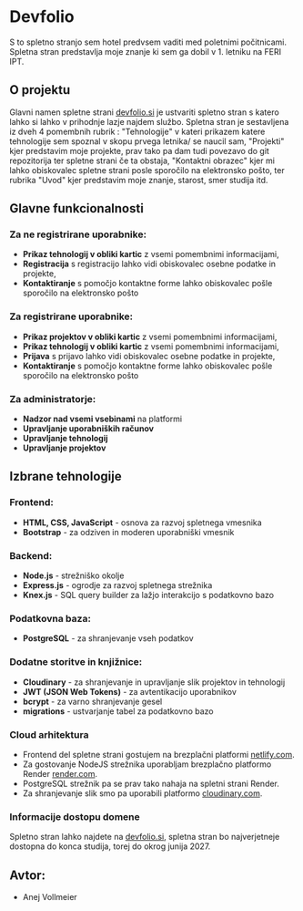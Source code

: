 # Devfolio
S to spletno stranjo sem hotel predvsem vaditi med poletnimi počitnicami. Spletna stran predstavlja moje znanje ki sem ga dobil v 1. letniku na FERI IPT. 

## O projektu
Glavni namen spletne strani [devfolio.si](https://devfolio.si/) je ustvariti spletno stran s katero lahko si lahko v prihodnje lazje najdem službo. Spletna stran je sestavljena iz dveh 4 pomembnih rubrik : "Tehnologije" v kateri prikazem katere tehnologije sem spoznal v skopu prvega letnika/ se naucil sam, "Projekti" kjer predstavim moje projekte, prav tako pa dam tudi povezavo do git repozitorija ter spletne strani če ta obstaja, "Kontaktni obrazec" kjer mi lahko obiskovalec spletne strani posle sporočilo na elektronsko pošto, ter rubrika "Uvod" kjer predstavim moje znanje, starost, smer studija itd.

## Glavne funkcionalnosti

### Za ne registrirane uporabnike:
- **Prikaz tehnologij v obliki kartic** z vsemi pomembnimi informacijami,
- **Registracija** s registracijo lahko vidi obiskovalec osebne podatke in projekte,
- **Kontaktiranje** s pomočjo kontaktne forme lahko obiskovalec pošle sporočilo na elektronsko pošto

### Za registrirane uporabnike:
- **Prikaz projektov v obliki kartic** z vsemi pomembnimi informacijami,
- **Prikaz tehnologij v obliki kartic** z vsemi pomembnimi informacijami,
- **Prijava** s prijavo lahko vidi obiskovalec osebne podatke in projekte,
- **Kontaktiranje** s pomočjo kontaktne forme lahko obiskovalec pošle sporočilo na elektronsko pošto

### Za administratorje:
- **Nadzor nad vsemi vsebinami** na platformi
- **Upravljanje uporabniških računov**
- **Upravljanje tehnologij**
- **Upravljanje projektov**

## Izbrane tehnologije

### Frontend:
- **HTML, CSS, JavaScript** - osnova za razvoj spletnega vmesnika
- **Bootstrap** - za odziven in moderen uporabniški vmesnik

### Backend:
- **Node.js** - strežniško okolje
- **Express.js** - ogrodje za razvoj spletnega strežnika
- **Knex.js** - SQL query builder za lažjo interakcijo s podatkovno bazo

### Podatkovna baza:
- **PostgreSQL** - za shranjevanje vseh podatkov

### Dodatne storitve in knjižnice:
- **Cloudinary** - za shranjevanje in upravljanje slik projektov in tehnologij
- **JWT (JSON Web Tokens)** - za avtentikacijo uporabnikov
- **bcrypt** - za varno shranjevanje gesel
- **migrations** - ustvarjanje tabel za podatkovno bazo

### Cloud arhitektura
- Frontend del spletne strani gostujem na brezplačni platformi [netlify.com](https://www.netlify.com/).
- Za gostovanje NodeJS strežnika uporabljam brezplačno platformo Render [render.com](https://render.com/).
- PostgreSQL strežnik pa se prav tako nahaja na spletni strani Render.
- Za shranjevanje slik smo pa uporabili platformo [cloudinary.com](https://cloudinary.com/).

### Informacije dostopu domene
Spletno stran lahko najdete na [devfolio.si](https://devfolio.si/), spletna stran bo najverjetneje dostopna do konca studija, torej do okrog junija 2027.

## Avtor:
- Anej Vollmeier
